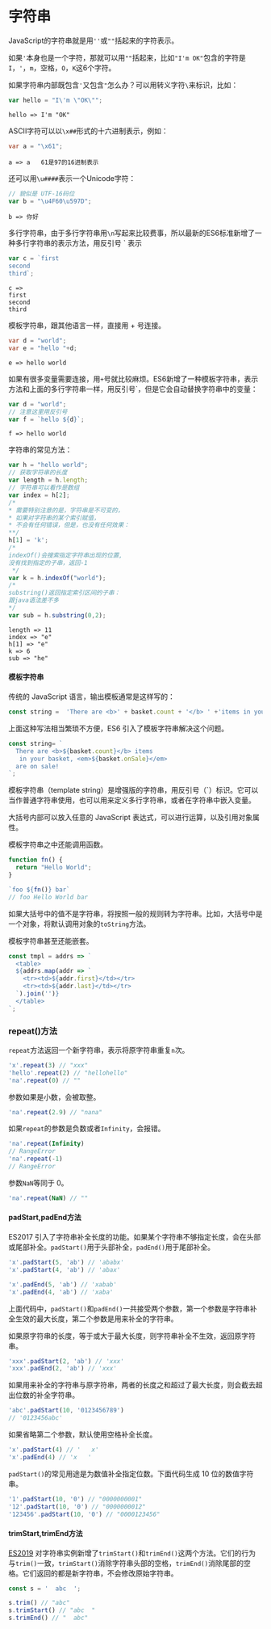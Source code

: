 # 字符串

JavaScript的字符串就是用`''`或`""`括起来的字符表示。

如果`'`本身也是一个字符，那就可以用`""`括起来，比如`"I'm OK"`包含的字符是`I`，`'`，`m`，空格，`O`，`K`这6个字符。

如果字符串内部既包含`'`又包含`"`怎么办？可以用转义字符`\`来标识，比如：

```javascript
var hello = "I\'m \"OK\"";
```

```shell
hello => I'm "OK"
```

ASCII字符可以以`\x##`形式的十六进制表示，例如：

```java
var a = "\x61";
```

```shell
a => a   61是97的16进制表示
```

还可以用`\u####`表示一个Unicode字符：

```javascript
// 貌似是 UTF-16码位
var b = "\u4F60\u597D";
```

```shell
b => 你好
```

多行字符串，由于多行字符串用`\n`写起来比较费事，所以最新的ES6标准新增了一种多行字符串的表示方法，用反引号 ` 表示

```javascript
var c = `first
second
third`;
```

```she
c =>
first
second
third
```

模板字符串，跟其他语言一样，直接用 + 号连接。

```java
var d = "world";
var e = "hello "+d;
```

```she
e => hello world
```

如果有很多变量需要连接，用`+`号就比较麻烦。ES6新增了一种模板字符串，表示方法和上面的多行字符串一样，用反引号`，但是它会自动替换字符串中的变量：

```javascript
var d = "world";
// 注意这里用反引号
var f = `hello ${d}`;
```

```shell
f => hello world
```

字符串的常见方法：

```javascript
var h = "hello world";
// 获取字符串的长度
var length = h.length;
// 字符串可以看作是数组
var index = h[2];
/*
* 需要特别注意的是，字符串是不可变的，
* 如果对字符串的某个索引赋值，
* 不会有任何错误，但是，也没有任何效果：
**/
h[1] = 'k';
/*
indexOf()会搜索指定字符串出现的位置,
没有找到指定的子串，返回-1
 */
var k = h.indexOf("world");
/* 
substring()返回指定索引区间的子串：
跟java语法差不多
*/
var sub = h.substring(0,2);
```

```shell
length => 11
index => "e"
h[1] => "e"
k => 6
sub => "he"
```

#### 模板字符串

传统的 JavaScript 语言，输出模板通常是这样写的：

```javascript
const string =  'There are <b>' + basket.count + '</b> ' +'items in your basket, ' +'<em>' + basket.onSale +'</em> are on sale!';
```

上面这种写法相当繁琐不方便，ES6 引入了模板字符串解决这个问题。

```javascript
const string= `
  There are <b>${basket.count}</b> items
   in your basket, <em>${basket.onSale}</em>
  are on sale!
`;
```

模板字符串（template string）是增强版的字符串，用反引号（`）标识。它可以当作普通字符串使用，也可以用来定义多行字符串，或者在字符串中嵌入变量。

大括号内部可以放入任意的 JavaScript 表达式，可以进行运算，以及引用对象属性。

模板字符串之中还能调用函数。

```javascript
function fn() {
  return "Hello World";
}

`foo ${fn()} bar`
// foo Hello World bar
```

如果大括号中的值不是字符串，将按照一般的规则转为字符串。比如，大括号中是一个对象，将默认调用对象的`toString`方法。

模板字符串甚至还能嵌套。

```javascript
const tmpl = addrs => `
  <table>
  ${addrs.map(addr => `
    <tr><td>${addr.first}</td></tr>
    <tr><td>${addr.last}</td></tr>
  `).join('')}
  </table>
`;
```

### repeat()方法

`repeat`方法返回一个新字符串，表示将原字符串重复`n`次。

```javascript
'x'.repeat(3) // "xxx"
'hello'.repeat(2) // "hellohello"
'na'.repeat(0) // ""
```

参数如果是小数，会被取整。

```javascript
'na'.repeat(2.9) // "nana"
```

如果`repeat`的参数是负数或者`Infinity`，会报错。

```javascript
'na'.repeat(Infinity)
// RangeError
'na'.repeat(-1)
// RangeError
```

参数`NaN`等同于 0。

```javascript
'na'.repeat(NaN) // ""
```

#### padStart,padEnd方法

ES2017 引入了字符串补全长度的功能。如果某个字符串不够指定长度，会在头部或尾部补全。`padStart()`用于头部补全，`padEnd()`用于尾部补全。

```javascript
'x'.padStart(5, 'ab') // 'ababx'
'x'.padStart(4, 'ab') // 'abax'

'x'.padEnd(5, 'ab') // 'xabab'
'x'.padEnd(4, 'ab') // 'xaba'
```

上面代码中，`padStart()`和`padEnd()`一共接受两个参数，第一个参数是字符串补全生效的最大长度，第二个参数是用来补全的字符串。

如果原字符串的长度，等于或大于最大长度，则字符串补全不生效，返回原字符串。

```javascript
'xxx'.padStart(2, 'ab') // 'xxx'
'xxx'.padEnd(2, 'ab') // 'xxx'
```

如果用来补全的字符串与原字符串，两者的长度之和超过了最大长度，则会截去超出位数的补全字符串。

```javascript
'abc'.padStart(10, '0123456789')
// '0123456abc'
```

如果省略第二个参数，默认使用空格补全长度。

```javascript
'x'.padStart(4) // '   x'
'x'.padEnd(4) // 'x   '
```

`padStart()`的常见用途是为数值补全指定位数。下面代码生成 10 位的数值字符串。

```javascript
'1'.padStart(10, '0') // "0000000001"
'12'.padStart(10, '0') // "0000000012"
'123456'.padStart(10, '0') // "0000123456"
```

#### trimStart,trimEnd方法

[ES2019](https://github.com/tc39/proposal-string-left-right-trim) 对字符串实例新增了`trimStart()`和`trimEnd()`这两个方法。它们的行为与`trim()`一致，`trimStart()`消除字符串头部的空格，`trimEnd()`消除尾部的空格。它们返回的都是新字符串，不会修改原始字符串。

```javascript
const s = '  abc  ';

s.trim() // "abc"
s.trimStart() // "abc  "
s.trimEnd() // "  abc"
```

